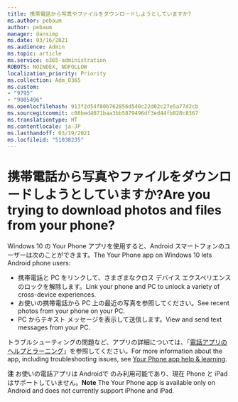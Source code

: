 ```yaml
---
title: 携帯電話から写真やファイルをダウンロードしようとしていますか?
ms.author: pebaum
author: pebaum
manager: dansimp
ms.date: 03/16/2021
ms.audience: Admin
ms.topic: article
ms.service: o365-administration
ROBOTS: NOINDEX, NOFOLLOW
localization_priority: Priority
ms.collection: Adm_O365
ms.custom:
- "9795"
- "9005496"
ms.openlocfilehash: 913f2d54f80b762856d540c22d02c27e5a77d2cb
ms.sourcegitcommit: c08bed4071baa3bb5879496df3ed44fb828c8367
ms.translationtype: HT
ms.contentlocale: ja-JP
ms.lasthandoff: 03/19/2021
ms.locfileid: "51038235"
---
```

# <a name="are-you-trying-to-download-photos-and-files-from-your-phone"></a><span data-ttu-id="a9e2f-102">携帯電話から写真やファイルをダウンロードしようとしていますか?</span><span class="sxs-lookup"><span data-stu-id="a9e2f-102">Are you trying to download photos and files from your phone?</span></span>

<span data-ttu-id="a9e2f-103">Windows 10 の Your Phone アプリを使用すると、Android スマートフォンのユーザーは次のことができます。</span><span class="sxs-lookup"><span data-stu-id="a9e2f-103">The Your Phone app on Windows 10 lets Android phone users:</span></span>

- <span data-ttu-id="a9e2f-104">携帯電話と PC をリンクして、さまざまなクロス デバイス エクスペリエンスのロックを解除します。</span><span class="sxs-lookup"><span data-stu-id="a9e2f-104">Link your phone and PC to unlock a variety of cross-device experiences.</span></span>
- <span data-ttu-id="a9e2f-105">お使いの携帯電話から PC 上の最近の写真を参照してください。</span><span class="sxs-lookup"><span data-stu-id="a9e2f-105">See recent photos from your phone on your PC.</span></span>
- <span data-ttu-id="a9e2f-106">PC からテキスト メッセージを表示して送信します。</span><span class="sxs-lookup"><span data-stu-id="a9e2f-106">View and send text messages from your PC.</span></span>

<span data-ttu-id="a9e2f-107">トラブルシューティングの問題など、アプリの詳細については、「[電話アプリのヘルプとラーニング](https://support.microsoft.com/your-phone-app)」を参照してください。</span><span class="sxs-lookup"><span data-stu-id="a9e2f-107">For more information about the app, including troubleshooting issues, see [Your Phone app help & learning](https://support.microsoft.com/your-phone-app).</span></span>

<span data-ttu-id="a9e2f-108">**注** お使いの電話アプリは Androidで のみ利用可能であり、現在 Phone と iPad はサポートしていません。</span><span class="sxs-lookup"><span data-stu-id="a9e2f-108">**Note** The Your Phone app is available only on Android and does not currently support iPhone and iPad.</span></span>